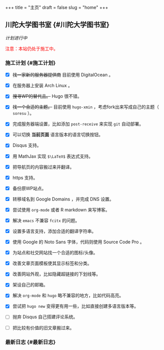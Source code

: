 +++
title = "主页"
draft = false
slug = "home"
+++

## 川陀大学图书室 {#川陀大学图书室}

_计划进行中_

<span style="color:red">注意：本站仍处于施工中。</span>


### 施工计划 {#施工计划}

-   [X] ~~找一家新的服务器提供商~~ 目前使用 DigitalOcean 。
-   [X] 在服务器上安装 Arch Linux 。
-   [X] ~~搜寻WP的替代品。~~ Hugo 很不错。
-   [X] ~~找一个合适的主题。~~ 目前使用 `hugo-xmin` ，考虑fork出来写成自己的主题（ `soresu` ）。
-   [X] 完成服务器端设置，比如添加 `post-receive` 来实现 `git` 自动部署。
-   [X] 可以切换 **当前页面** 语言版本的语言切换按钮。
-   [X] Disqus 支持。
-   [X] 用 MathJax 实现 `$\LaTeX$` 表达式支持。
-   [X] 把导航页的内容搬过来并翻译。
-   [X] https 支持。
-   [X] 备份原WP站点。
-   [X] 转移域名到 Google Domains ，并完成 DNS 设置。
-   [X] 尝试使用 `org-mode` 或者 R markdown 来写博客。
-   [X] 解决 `emacs` 不兼容 `fcitx` 的问题。
-   [X] 设置多语言支持，添加合适的翻译字符串。
-   [X] 使用 Google 的 Noto Sans 字体，代码则使用 Source Code Pro 。
-   [X] 为站点和社交网站找一个合适的图标/头像。
-   [X] 改善文章页面模板使其显示标签和分类。
-   [X] 改善网站外观，比如隐藏超链接的下划线等。
-   [X] 架设自己的邮箱。
-   [X] 解决 `org-mode` 和 `hugo` 略不兼容的地方，比如代码高亮。
-   [X] 尝试把 `hugo new` 变得更有用一些，比如直接创建多语言版本等。
-   [ ] 抛弃 Disqus 自己搭建评论系统。
-   [ ] 把比较有价值的旧文章搬过来。


### 最新日志 {#最新日志}